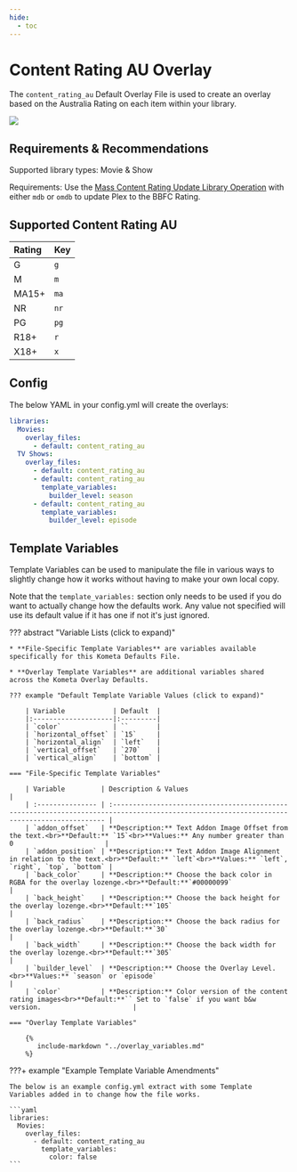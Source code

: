 ```yaml
---
hide:
  - toc
---
```

# Content Rating AU Overlay

The `content_rating_au` Default Overlay File is used to create an overlay based on the Australia Rating on each item within 
your library.

![](images/content_rating_au.png)

## Requirements & Recommendations

Supported library types: Movie & Show

Requirements: Use the [Mass Content Rating Update Library 
Operation](../../config/operations.md#mass-content-rating-update) with either `mdb` or `omdb` to update Plex to the BBFC 
Rating.

## Supported Content Rating AU

| Rating | Key  |
| :----- | :--- |
| G      | `g`  |
| M      | `m`  |
| MA15+  | `ma` |
| NR     | `nr` |
| PG     | `pg` |
| R18+   | `r`  |
| X18+   | `x`  |

## Config

The below YAML in your config.yml will create the overlays:

```yaml
libraries:
  Movies:
    overlay_files:
      - default: content_rating_au
  TV Shows:
    overlay_files:
      - default: content_rating_au
      - default: content_rating_au
        template_variables:
          builder_level: season
      - default: content_rating_au
        template_variables:
          builder_level: episode
```

## Template Variables

Template Variables can be used to manipulate the file in various ways to slightly change how it works without having to 
make your own local copy.

Note that the `template_variables:` section only needs to be used if you do want to actually change how the defaults 
work. Any value not specified will use its default value if it has one if not it's just ignored.

??? abstract "Variable Lists (click to expand)"

    * **File-Specific Template Variables** are variables available specifically for this Kometa Defaults File.

    * **Overlay Template Variables** are additional variables shared across the Kometa Overlay Defaults.

    ??? example "Default Template Variable Values (click to expand)"

        | Variable            | Default  |
        |:--------------------|:---------|
        | `color`             | ``       |
        | `horizontal_offset` | `15`     |
        | `horizontal_align`  | `left`   |
        | `vertical_offset`   | `270`    |
        | `vertical_align`    | `bottom` |

    === "File-Specific Template Variables"

        | Variable         | Description & Values                                                                                                                        |
        | :--------------- | :------------------------------------------------------------------------------------------------------------------------------------------ |
        | `addon_offset`   | **Description:** Text Addon Image Offset from the text.<br>**Default:** `15`<br>**Values:** Any number greater than 0                       |
        | `addon_position` | **Description:** Text Addon Image Alignment in relation to the text.<br>**Default:** `left`<br>**Values:** `left`, `right`, `top`, `bottom` |
        | `back_color`     | **Description:** Choose the back color in RGBA for the overlay lozenge.<br>**Default:**`#00000099`                                          |
        | `back_height`    | **Description:** Choose the back height for the overlay lozenge.<br>**Default:**`105`                                                       |
        | `back_radius`    | **Description:** Choose the back radius for the overlay lozenge.<br>**Default:**`30`                                                        |
        | `back_width`     | **Description:** Choose the back width for the overlay lozenge.<br>**Default:**`305`                                                        |
        | `builder_level`  | **Description:** Choose the Overlay Level.<br>**Values:** `season` or `episode`                                                             |
        | `color`          | **Description:** Color version of the content rating images<br>**Default:**`` Set to `false` if you want b&w version.                       |

    === "Overlay Template Variables"

        {%
           include-markdown "../overlay_variables.md"
        %}
    
???+ example "Example Template Variable Amendments"

    The below is an example config.yml extract with some Template Variables added in to change how the file works.
    
    ```yaml
    libraries:
      Movies:
        overlay_files:
          - default: content_rating_au
            template_variables:
              color: false
    ```
